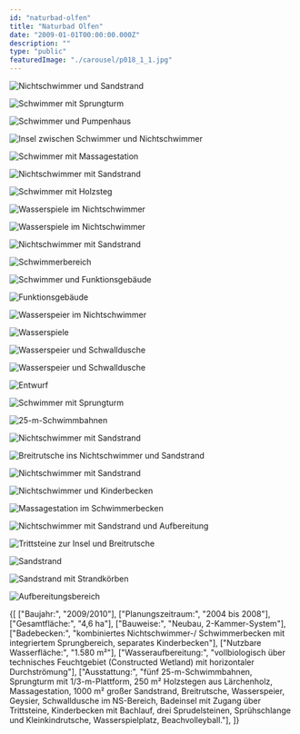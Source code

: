 ```yaml
---
id: "naturbad-olfen"
title: "Naturbad Olfen"
date: "2009-01-01T00:00:00.000Z"
description: ""
type: "public"
featuredImage: "./carousel/p018_1_1.jpg"
---
```


<Carousel>
<CarouselImage description="Nichtschwimmer und Sandstrand">

![Nichtschwimmer und Sandstrand](./carousel/p018_1_1.jpg)

</CarouselImage>
<CarouselImage description="Schwimmer mit Sprungturm">

![Schwimmer mit Sprungturm](./carousel/p018_1_2.jpg)

</CarouselImage>
<CarouselImage description="Schwimmer und Pumpenhaus">

![Schwimmer und Pumpenhaus](./carousel/p018_1_3.jpg)

</CarouselImage>
<CarouselImage description="Insel zwischen Schwimmer und Nichtschwimmer">

![Insel zwischen Schwimmer und Nichtschwimmer](./carousel/p018_1_4.jpg)

</CarouselImage>
<CarouselImage description="Schwimmer mit Massagestation">

![Schwimmer mit Massagestation](./carousel/p018_1_5.jpg)

</CarouselImage>
<CarouselImage description="Nichtschwimmer mit Sandstrand">

![Nichtschwimmer mit Sandstrand](./carousel/p018_1_6.jpg)

</CarouselImage>
<CarouselImage description="Schwimmer mit Holzsteg">

![Schwimmer mit Holzsteg](./carousel/p018_1_7.jpg)

</CarouselImage>
<CarouselImage description="Wasserspiele im Nichtschwimmer">

![Wasserspiele im Nichtschwimmer](./carousel/p018_1_8.jpg)

</CarouselImage>
<CarouselImage description="Wasserspiele im Nichtschwimmer">

![Wasserspiele im Nichtschwimmer](./carousel/p018_1_9.jpg)

</CarouselImage>
<CarouselImage description="Nichtschwimmer mit Sandstrand">

![Nichtschwimmer mit Sandstrand](./carousel/p018_1_10.jpg)

</CarouselImage>
<CarouselImage description="Schwimmerbereich">

![Schwimmerbereich](./carousel/p018_1_11.jpg)

</CarouselImage>
<CarouselImage description="Schwimmer und Funktionsgebäude">

![Schwimmer und Funktionsgebäude](./carousel/p018_1_12.jpg)

</CarouselImage>
<CarouselImage description="Funktionsgebäude">

![Funktionsgebäude](./carousel/p018_1_13.jpg)

</CarouselImage>
<CarouselImage description="Wasserspeier im Nichtschwimmer">

![Wasserspeier im Nichtschwimmer](./carousel/p018_1_14.jpg)

</CarouselImage>
<CarouselImage description="Wasserspiele">

![Wasserspiele](./carousel/p018_1_15.jpg)

</CarouselImage>
<CarouselImage description="Wasserspeier und Schwalldusche">

![Wasserspeier und Schwalldusche](./carousel/p018_1_16.jpg)

</CarouselImage>
<CarouselImage description="Wasserspeier und Schwalldusche">

![Wasserspeier und Schwalldusche](./carousel/p018_1_17.jpg)

</CarouselImage>
<CarouselImage description="Entwurf">

![Entwurf](./carousel/p018_1_18.jpg)

</CarouselImage>
<CarouselImage description="Schwimmer mit Sprungturm">

![Schwimmer mit Sprungturm](./carousel/p018_1_19.jpg)

</CarouselImage>
<CarouselImage description="25-m-Schwimmbahnen">

![25-m-Schwimmbahnen](./carousel/p018_1_20.jpg)

</CarouselImage>
<CarouselImage description="Nichtschwimmer mit Sandstrand">

![Nichtschwimmer mit Sandstrand](./carousel/p018_1_21.jpg)

</CarouselImage>
<CarouselImage description="Breitrutsche ins Nichtschwimmer und Sandstrand">

![Breitrutsche ins Nichtschwimmer und Sandstrand](./carousel/p018_1_22.jpg)

</CarouselImage>
<CarouselImage description="Nichtschwimmer mit Sandstrand">

![Nichtschwimmer mit Sandstrand](./carousel/p018_1_23.jpg)

</CarouselImage>
<CarouselImage description="Nichtschwimmer und Kinderbecken">

![Nichtschwimmer und Kinderbecken](./carousel/p018_1_24.jpg)

</CarouselImage>
<CarouselImage description="Massagestation im Schwimmerbecken ">

![Massagestation im Schwimmerbecken ](./carousel/p018_1_25.jpg)

</CarouselImage>
<CarouselImage description="Nichtschwimmer mit Sandstrand und Aufbereitung">

![Nichtschwimmer mit Sandstrand und Aufbereitung](./carousel/p018_1_26.jpg)

</CarouselImage>
<CarouselImage description="Trittsteine zur Insel und Breitrutsche">

![Trittsteine zur Insel und Breitrutsche](./carousel/p018_1_27.jpg)

</CarouselImage>
<CarouselImage description="Sandstrand">

![Sandstrand](./carousel/p018_1_28.jpg)

</CarouselImage>
<CarouselImage description="Sandstrand mit Strandkörben">

![Sandstrand mit Strandkörben](./carousel/p018_1_29.jpg)

</CarouselImage>
<CarouselImage description="Aufbereitungsbereich">

![Aufbereitungsbereich](./carousel/p018_1_30.jpg)

</CarouselImage>
</Carousel>


<SpecificationsTable title="Naturbad Olfen - technische Daten">
    {[
        ["Baujahr:", "2009/2010"],
        ["Planungszeitraum:", "2004 bis 2008"],
        ["Gesamtfläche:", "4,6 ha"],
        ["Bauweise:", "Neubau, 2-Kammer-System"],
        ["Badebecken:", "kombiniertes Nichtschwimmer-/ Schwimmerbecken mit integriertem Sprungbereich, separates Kinderbecken"],
        ["Nutzbare Wasserfläche:", "1.580 m²"],
        ["Wasseraufbereitung:", "vollbiologisch über technisches Feuchtgebiet (Constructed Wetland) mit horizontaler Durchströmung"],
        ["Ausstattung:", "fünf 25-m-Schwimmbahnen, Sprungturm mit 1/3-m-Plattform, 250 m² Holzstegen aus Lärchenholz, Massagestation, 1000 m² großer Sandstrand, Breitrutsche, Wasserspeier, Geysier, Schwalldusche im NS-Bereich, Badeinsel mit Zugang über Trittsteine, Kinderbecken mit Bachlauf, drei Sprudelsteinen, Sprühschlange und Kleinkindrutsche, Wasserspielplatz, Beachvolleyball."],
    ]}
</SpecificationsTable>
